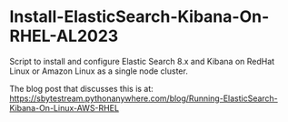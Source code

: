 # Install-ElasticSearch-Kibana-On-RHEL-AL2023
Script to install and configure Elastic Search 8.x and Kibana on RedHat Linux or Amazon Linux as a single node cluster.

The blog post that discusses this is at: 
https://sbytestream.pythonanywhere.com/blog/Running-ElasticSearch-Kibana-On-Linux-AWS-RHEL

